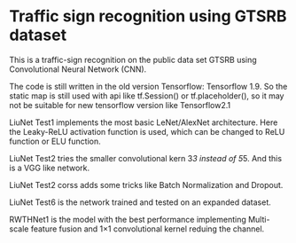 # Traffic sign recognition using GTSRB dataset
This is a traffic-sign recognition on the public data set GTSRB using Convolutional Neural Network (CNN).

The code is still written in the old version Tensorflow: Tensorflow 1.9. So the static map is still used with api like tf.Session() or tf.placeholder(), so it may not be suitable for new tensorflow version like Tensorflow2.1


LiuNet Test1 implements the most basic LeNet/AlexNet architecture. Here the Leaky-ReLU activation function is used, which can be changed to ReLU function or ELU function. 

LiuNet Test2 tries the smaller convolutional kern 3*3 instead of 5*5. And this is a VGG like network.

LiuNet Test2 corss adds some tricks like Batch Normalization and Dropout. 

LiuNet Test6 is the network trained and tested on an expanded dataset. 

RWTHNet1 is the model with the best performance implementing Multi-scale feature fusion and 1×1 convolutional kernel reduing the channel. 
